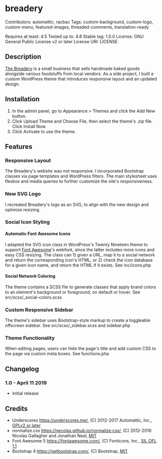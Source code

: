 # breadery

Contributors: automattic, racbac
Tags: custom-background, custom-logo, custom-menu, featured-images, threaded-comments, translation-ready

Requires at least: 4.5
Tested up to: 4.8
Stable tag: 1.0.0
License: GNU General Public License v2 or later
License URI: LICENSE

## Description
[The Breadery](https://www.breaderyonline.com/) is a small business that sells handmade baked goods alongside various foodstuffs from local vendors. As a side project, I built a custom WordPress theme that introduces responsive layout and an updated design.

## Installation

1. In the admin panel, go to Appearance > Themes and click the Add New button.
2. Click Upload Theme and Choose File, then select the theme's .zip file. Click Install Now.
3. Click Activate to use the theme.

## Features
### Responsive Layout
The Breadery's website was not responsive. I incorporated Bootstrap classes via page templates and WordPress filters. The main stylesheet uses flexbox and media queries to further customize the site's responsiveness.

### New SVG Logo
I recreated Breadery's logo as an SVG, to align with the new design and optimize resizing.

### Social Icon Styling
#### Automatic Font Awesome Icons
I adapted the SVG icon class in WordPress's Twenty Nineteen theme to support [Font Awesome](https://fontawesome.com/)'s webfont, since the latter includes more icons and easy CSS resizing. The class can 1) given a URL, map it to a social network and return the corresponding icon's HTML, or  2) check the icon database for a given icon name, and return the HTML if it exists.
See inc/icons.php

#### Social Network Coloring
The theme contains a SCSS file to generate classes that apply brand colors to an element's background or foreground, on default or hover.
See src/scss/_social-colors.scss

### Custom Responsive Sidebar
The theme's sidebar uses Bootstrap-style markup to create a toggleable offscreen sidebar.
See src/scss/_sidebar.scss and sidebar.php

### Theme Functionality
When editing pages, users can hide the page's title and add custom CSS to the page via custom meta boxes.
See functions.php

## Changelog

### 1.0 - April 11 2019
- Initial release

## Credits

- Underscores https://underscores.me/, (C) 2012-2017 Automattic, Inc., [GPLv2 or later](https://www.gnu.org/licenses/gpl-2.0.html)
- normalize.css https://necolas.github.io/normalize.css/, (C) 2012-2016 Nicolas Gallagher and Jonathan Neal, [MIT](https://opensource.org/licenses/MIT)
- Font Awesome 5 https://fontawesome.com/, (C) Fonticons, Inc., [SIL OFL 1.1](https://scripts.sil.org/OFL)
- Bootstrap 4 https://getbootstrap.com/, (C) Bootstrap, [MIT](https://github.com/twbs/bootstrap/blob/master/LICENSE)
